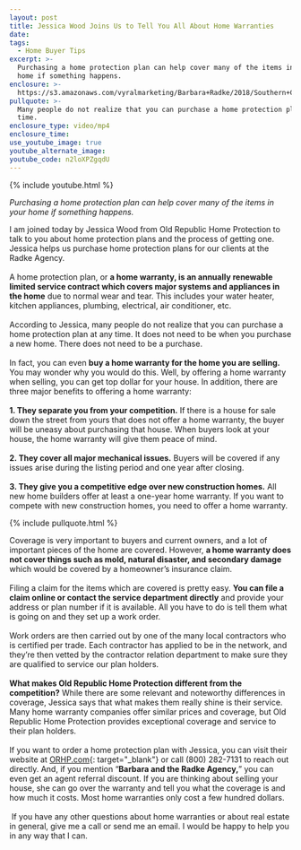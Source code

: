 ```yaml
---
layout: post
title: Jessica Wood Joins Us to Tell You All About Home Warranties
date:
tags:
  - Home Buyer Tips
excerpt: >-
  Purchasing a home protection plan can help cover many of the items in your
  home if something happens.
enclosure: >-
  https://s3.amazonaws.com/vyralmarketing/Barbara+Radke/2018/Southern+California+Real+Estate-+home+warranty.mp4
pullquote: >-
  Many people do not realize that you can purchase a home protection plan at any
  time.
enclosure_type: video/mp4
enclosure_time:
use_youtube_image: true
youtube_alternate_image:
youtube_code: n2loXPZgqdU
---
```


{% include youtube.html %}

<p style="text-algn: center;"><em>Purchasing a home protection plan can help cover many of the items in your home if something happens.</em></p>

I am joined today by Jessica Wood from Old Republic Home Protection to talk to you about home protection plans and the process of getting one. Jessica helps us purchase home protection plans for our clients at the Radke Agency.<br>&nbsp;<br>A home protection plan, or **a home warranty, is an annually renewable limited service contract which covers major systems and appliances in the home** due to normal wear and tear. This includes your water heater, kitchen appliances, plumbing, electrical, air conditioner, etc.<br>&nbsp;<br>According to Jessica, many people do not realize that you can purchase a home protection plan at any time. It does not need to be when you purchase a new home. There does not need to be a purchase.<br>&nbsp;<br>In fact, you can even **buy a home warranty for the home you are selling.** You may wonder why you would do this. Well, by offering a home warranty when selling, you can get top dollar for your house. In addition, there are three major benefits to offering a home warranty:<br>&nbsp;<br>**1. They separate you from your competition.** If there is a house for sale down the street from yours that does not offer a home warranty, the buyer will be uneasy about purchasing that house. When buyers look at your house, the home warranty will give them peace of mind.<br>&nbsp;<br>**2. They cover all major mechanical issues.** Buyers will be covered if any issues arise during the listing period and one year after closing.<br>&nbsp;<br>**3. They give you a competitive edge over new construction homes.** All new home builders offer at least a one-year home warranty. If you want to compete with new construction homes, you need to offer a home warranty.

{% include pullquote.html %}

Coverage is very important to buyers and current owners, and a lot of important pieces of the home are covered. However, **a home warranty does not cover things such as mold, natural disaster, and secondary damage** which would be covered by a homeowner’s insurance claim.<br>&nbsp;<br>Filing a claim for the items which are covered is pretty easy. **You can file a claim online or contact the service department directly** and provide your address or plan number if it is available. All you have to do is tell them what is going on and they set up a work order.<br>&nbsp;<br>Work orders are then carried out by one of the many local contractors who is certified per trade. Each contractor has applied to be in the network, and they’re then vetted by the contractor relation department to make sure they are qualified to service our plan holders.<br>&nbsp;<br>**What makes Old Republic Home Protection different from the competition?** While there are some relevant and noteworthy differences in coverage, Jessica says that what makes them really shine is their service. Many home warranty companies offer similar prices and coverage, but Old Republic Home Protection provides exceptional coverage and service to their plan holders.<br>&nbsp;<br>If you want to order a home protection plan with Jessica, you can visit their website at [ORHP.com](www.orhp.com){: target="_blank"} or call (800) 282-7131 to reach out directly. And, if you mention “**Barbara and the Radke Agency,**” you can even get an agent referral discount. If you are thinking about selling your house, she can go over the warranty and tell you what the coverage is and how much it costs. Most home warranties only cost a few hundred dollars.<br>&nbsp;<br>&nbsp;If you have any other questions about home warranties or about real estate in general, give me a call or send me an email. I would be happy to help you in any way that I can.<br>&nbsp;